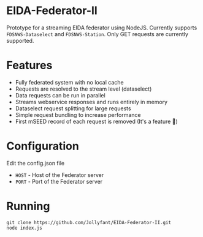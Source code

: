 # EIDA-Federator-II
Prototype for a streaming EIDA federator using NodeJS. Currently supports `FDSNWS-Dataselect` and `FDSNWS-Station`. Only GET requests are currently supported.

# Features
* Fully federated system with no local cache
* Requests are resolved to the stream level (dataselect)
* Data requests can be run in parallel
* Streams webservice responses and runs entirely in memory
* Dataselect request splitting for large requests
* Simple request bundling to increase performance
* First mSEED record of each request is removed (It's a feature 🐛)

# Configuration

Edit the config.json file
* `HOST` - Host of the Federator server
* `PORT` - Port of the Federator server

# Running
    git clone https://github.com/Jollyfant/EIDA-Federator-II.git
    node index.js
